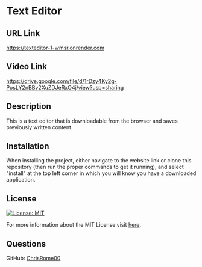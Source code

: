 # Text Editor

## URL Link
https://texteditor-1-wmsr.onrender.com

## Video Link
https://drive.google.com/file/d/1rDzy4Ky2g-PosLY2nBBv2XuZDJeRxO4j/view?usp=sharing

## Description

This is a text editor that is downloadable from the browser and saves previously written content.

## Installation

When installing the project, either navigate to the website link or clone this repository (then run the proper commands to get it running), and select "install" at the top left corner in which you will know you have a downloaded application.

## License

[![License: MIT](https://img.shields.io/badge/License-MIT-yellow.svg)](https://opensource.org/licenses/MIT)

For more information about the MIT License visit [here](https://opensource.org/licenses/MIT).

## Questions

GitHub: [ChrisRome00](https://github.com/ChrisRome00)

